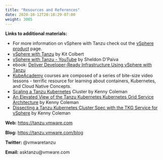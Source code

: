 ```yaml
---
title: "Resources and References"
date: 2020-10-12T20:18:29-07:00
weight: 3005
---
```

**Links to additional materials:**

-   For more information on vSphere with Tanzu check out the [vSphere
    product](https://www.vmware.com/products/vsphere.html) page.
-   [vSphere with
    Tanzu](https://blogs.vmware.com/vsphere/2020/09/announcing-vsphere-with-tanzu.html) by
    Kit Colbert
-   [vSphere with Tanzu -
    YouTube](https://www.youtube.com/watch?v=d6Hc2ceghIk&feature=youtu.be) by
    Sheldon D\'Paiva 
-   ebook: [Deliver Developer-Ready Infrastructure Using vSphere with
    Tanzu](https://www.vmware.com/learn/648341_REG.html)
-   [KubeAcademy](https://kube.academy/) courses are composed of a
    series of bite-size video lessons - terrific resource for learning
    about containers, Kubernetes, and Cloud Native Concepts.
-   [Scaling a Tanzu
    Kubernetes](https://tanzu.vmware.com/content/blog/simply-scaling-a-tanzu-kubernetes-cluster-with-the-tkg-service-for-vsphere) Cluster
    by Kenny Coleman
-   [An Elevated View of the Tanzu Kubernetes Kubernetes Grid Service
    Architecture](https://tanzu.vmware.com/content/blog/an-elevated-view-of-the-tanzu-kubernetes-grid-service-architecture) by
    Kenny Coleman
-   [Dissecting a Tanzu Kubernetes Cluster Spec with the TKG Service for
    vSphere](https://tanzu.vmware.com/content/blog/dissecting-a-tanzu-kubernetes-cluster-spec-with-the-tkg-service-for-vsphere) by
    Kenny Coleman

**Web:** <https://tanzu.vmware.com>

**Blog:** <https://tanzu.vmware.com/blog>

**Twitter:** \@vmwaretanzu

**Email:** asktanzu\@vmware.com

